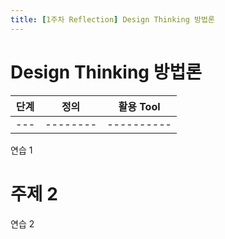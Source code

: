```yaml
---
title: [1주차 Reflection] Design Thinking 방법론
---
```


# Design Thinking 방법론
|단계|정의   |활용 Tool  |
|---|--------|----------|
|---|--------|----------|


연습 1

# 주제 2

연습 2
